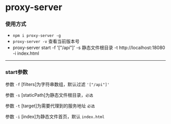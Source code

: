 # proxy-server

### 使用方式

- `npm i proxy-server -g`
- `proxy-server -v` 查看当前版本号
- proxy-server start -f '["/api"]' -s 静态文件根目录 -t http://localhost:18080 -i index.html

---

### start参数

参数 `-f` [filters]为字符串数组，默认过滤 `'["/api"]'`

参数 `-s` [staticPath]为静态文件根目录，`必选`

参数 `-t` [target]为需要代理到的服务地址 `必选`

参数 `-i` [index]为静态文件首页，默认 `index.html`